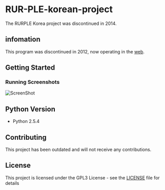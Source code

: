 # RUR-PLE-korean-project

The RURPLE Korea project was discontinued in 2014.

## infomation

This program was discontinued in 2012,
now operating in the [web](http://reeborg.ca).

## Getting Started
### Running Screenshots

![ScreenShot](https://github.com/minwook-shin/RUR-PLE-korean-project/blob/master/screenshot.JPG)

## Python Version

* Python 2.5.4

## Contributing

This project has been outdated and will not receive any contributions.

## License

This project is licensed under the GPL3 License - see the [LICENSE]( 
LICENSE) file for details